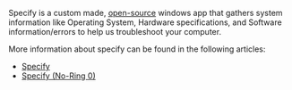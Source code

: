 Specify is a custom made, [open-source](https://github.com/Spec-ify/specify) windows app that gathers system information like Operating System, Hardware specifications, and Software information/errors to help us troubleshoot your computer.

More information about specify can be found in the following articles:
- [Specify](/factoids/specify)
- [Specify (No-Ring 0)](/factoids/specify-nr)